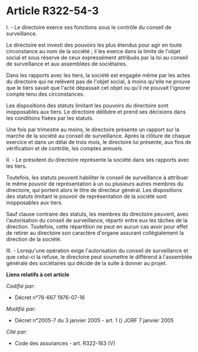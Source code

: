 # Article R322-54-3

I. - Le directoire exerce ses fonctions sous le contrôle du conseil de surveillance.

Le directoire est investi des pouvoirs les plus étendus pour agir en toute circonstance au nom de la société ; il les exerce
dans la limite de l'objet social et sous réserve de ceux expressément attribués par la loi au conseil de surveillance et aux
assemblées de sociétaires.

Dans les rapports avec les tiers, la société est engagée même par les actes du directoire qui ne relèvent pas de l'objet
social, à moins qu'elle ne prouve que le tiers savait que l'acte dépassait cet objet ou qu'il ne pouvait l'ignorer compte
tenu des circonstances.

Les dispositions des statuts limitant les pouvoirs du directoire sont inopposables aux tiers. Le directoire délibère et prend
ses décisions dans les conditions fixées par les statuts.

Une fois par trimestre au moins, le directoire présente un rapport sur la marche de la société au conseil de surveillance.
Après la clôture de chaque exercice et dans un délai de trois mois, le directoire lui présente, aux fins de vérification et
de contrôle, les comptes annuels.

II. - Le président du directoire représente la société dans ses rapports avec les tiers.

Toutefois, les statuts peuvent habiliter le conseil de surveillance à attribuer le même pouvoir de représentation à un ou
plusieurs autres membres du directoire, qui portent alors le titre de directeur général. Les dispositions des statuts
limitant le pouvoir de représentation de la société sont inopposables aux tiers.

Sauf clause contraire des statuts, les membres du directoire peuvent, avec l'autorisation du conseil de surveillance,
répartir entre eux les tâches de la direction. Toutefois, cette répartition ne peut en aucun cas avoir pour effet de retirer
au directoire son caractère d'organe assurant collégialement la direction de la société.

III. - Lorsqu'une opération exige l'autorisation du conseil de surveillance et que celui-ci la refuse, le directoire peut
soumettre le différend à l'assemblée générale des sociétaires qui décide de la suite à donner au projet.

**Liens relatifs à cet article**

_Codifié par_:

  - Décret n°76-667 1976-07-16

_Modifié par_:

  - Décret n°2005-7 du 3 janvier 2005 - art. 1 () JORF 7 janvier 2005

_Cité par_:

  - Code des assurances - art. R322-163 (V)
